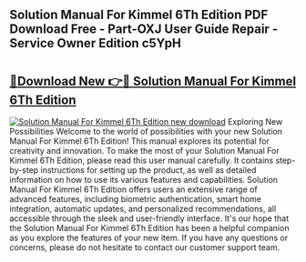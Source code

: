 ## Solution Manual For Kimmel 6Th Edition PDF Download Free - Part-OXJ User Guide Repair - Service Owner Edition c5YpH

# <h2><a href="http://bc66783.oget.top/?id=Solution+Manual+For+Kimmel+6Th+Edition">🔗Download New 👉🔴 Solution Manual For Kimmel 6Th Edition</a></h2>

[![Solution Manual For Kimmel 6Th Edition new download](https://i.imgur.com/5g1atiW.png)](http://bc66783.oget.top/?id=Solution+Manual+For+Kimmel+6Th+Edition)
Exploring New Possibilities Welcome to the world of possibilities with your new Solution Manual For Kimmel 6Th Edition! This manual explores its potential for creativity and innovation. To make the most of your Solution Manual For Kimmel 6Th Edition, please read this user manual carefully. It contains step-by-step instructions for setting up the product, as well as detailed information on how to use its various features and capabilities. Solution Manual For Kimmel 6Th Edition offers users an extensive range of advanced features, including biometric authentication, smart home integration, automatic updates, and personalized recommendations, all accessible through the sleek and user-friendly interface. It's our hope that the Solution Manual For Kimmel 6Th Edition has been a helpful companion as you explore the features of your new item. If you have any questions or concerns, please do not hesitate to contact our customer support team.
